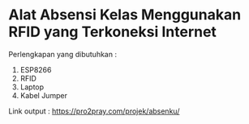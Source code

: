 # Alat Absensi Kelas Menggunakan RFID yang Terkoneksi Internet

Perlengkapan yang dibutuhkan :
  1. ESP8266
  2. RFID
  3. Laptop
  4. Kabel Jumper
  
Link output : https://pro2pray.com/projek/absenku/

